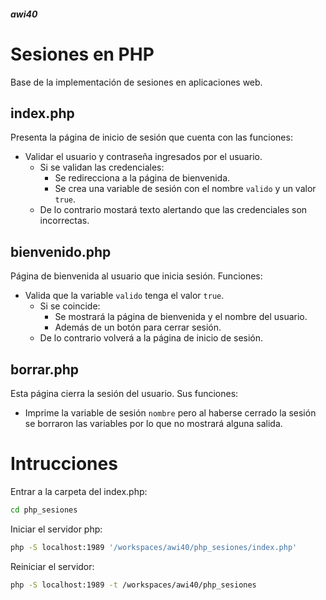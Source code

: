 ##### awi40

# Sesiones en PHP

Base de la implementación de sesiones en aplicaciones web.

## index.php

Presenta la página de inicio de sesión que cuenta con las funciones:
* Validar el usuario y contraseña ingresados por el usuario.
    * Si se validan las credenciales: 
        * Se redirecciona a la página de bienvenida.
        * Se crea una variable de sesión con el nombre ```valido``` y un valor ```true```.
    * De lo contrario mostará texto alertando que las credenciales son incorrectas.

## bienvenido.php

Página de bienvenida al usuario que inicia sesión. Funciones:
* Valida que la variable ```valido``` tenga el valor ```true```.
    * Si se coincide:
        * Se mostrará la página de bienvenida y el nombre del usuario.
        * Además de un botón para cerrar sesión.
    * De lo contrario volverá a la página de inicio de sesión.

## borrar.php

Esta página cierra la sesión del usuario. Sus funciones:
* Imprime la variable de sesión ```nombre``` pero al haberse cerrado la sesión se borraron las variables por lo que no mostrará alguna salida.


# Intrucciones

Entrar a la carpeta del index.php:
```zsh
cd php_sesiones 
```

Iniciar el servidor php:
```zsh
php -S localhost:1989 '/workspaces/awi40/php_sesiones/index.php'
```

Reiniciar el servidor:
```zsh
php -S localhost:1989 -t /workspaces/awi40/php_sesiones
```
